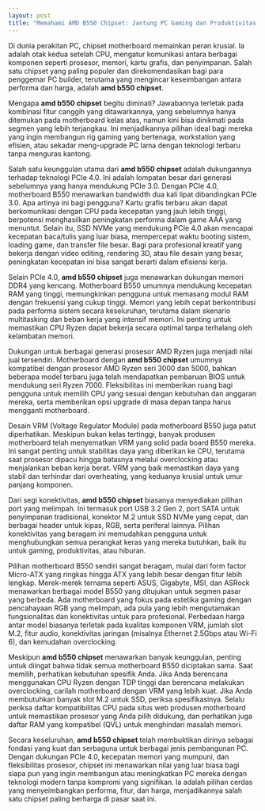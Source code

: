 ```yaml
---
layout: post
title: "Memahami AMD B550 Chipset: Jantung PC Gaming dan Produktivitas Modern"
---
```


Di dunia perakitan PC, chipset motherboard memainkan peran krusial. Ia adalah otak kedua setelah CPU, mengatur komunikasi antara berbagai komponen seperti prosesor, memori, kartu grafis, dan penyimpanan. Salah satu chipset yang paling populer dan direkomendasikan bagi para penggemar PC builder, terutama yang mengincar keseimbangan antara performa dan harga, adalah **amd b550 chipset**.

Mengapa **amd b550 chipset** begitu diminati? Jawabannya terletak pada kombinasi fitur canggih yang ditawarkannya, yang sebelumnya hanya ditemukan pada motherboard kelas atas, namun kini bisa dinikmati pada segmen yang lebih terjangkau. Ini menjadikannya pilihan ideal bagi mereka yang ingin membangun rig gaming yang bertenaga, workstation yang efisien, atau sekadar meng-upgrade PC lama dengan teknologi terbaru tanpa menguras kantong.

Salah satu keunggulan utama dari **amd b550 chipset** adalah dukungannya terhadap teknologi PCIe 4.0. Ini adalah lompatan besar dari generasi sebelumnya yang hanya mendukung PCIe 3.0. Dengan PCIe 4.0, motherboard B550 menawarkan bandwidth dua kali lipat dibandingkan PCIe 3.0. Apa artinya ini bagi pengguna? Kartu grafis terbaru akan dapat berkomunikasi dengan CPU pada kecepatan yang jauh lebih tinggi, berpotensi menghasilkan peningkatan performa dalam game AAA yang menuntut. Selain itu, SSD NVMe yang mendukung PCIe 4.0 akan mencapai kecepatan baca/tulis yang luar biasa, mempercepat waktu booting sistem, loading game, dan transfer file besar. Bagi para profesional kreatif yang bekerja dengan video editing, rendering 3D, atau file desain yang besar, peningkatan kecepatan ini bisa sangat berarti dalam efisiensi kerja.

Selain PCIe 4.0, **amd b550 chipset** juga menawarkan dukungan memori DDR4 yang kencang. Motherboard B550 umumnya mendukung kecepatan RAM yang tinggi, memungkinkan pengguna untuk memasang modul RAM dengan frekuensi yang cukup tinggi. Memori yang lebih cepat berkontribusi pada performa sistem secara keseluruhan, terutama dalam skenario multitasking dan beban kerja yang intensif memori. Ini penting untuk memastikan CPU Ryzen dapat bekerja secara optimal tanpa terhalang oleh kelambatan memori.

Dukungan untuk berbagai generasi prosesor AMD Ryzen juga menjadi nilai jual tersendiri. Motherboard dengan **amd b550 chipset** umumnya kompatibel dengan prosesor AMD Ryzen seri 3000 dan 5000, bahkan beberapa model terbaru juga telah mendapatkan pembaruan BIOS untuk mendukung seri Ryzen 7000. Fleksibilitas ini memberikan ruang bagi pengguna untuk memilih CPU yang sesuai dengan kebutuhan dan anggaran mereka, serta memberikan opsi upgrade di masa depan tanpa harus mengganti motherboard.

Desain VRM (Voltage Regulator Module) pada motherboard B550 juga patut diperhatikan. Meskipun bukan kelas tertinggi, banyak produsen motherboard telah menyematkan VRM yang solid pada board B550 mereka. Ini sangat penting untuk stabilitas daya yang diberikan ke CPU, terutama saat prosesor dipacu hingga batasnya melalui overclocking atau menjalankan beban kerja berat. VRM yang baik memastikan daya yang stabil dan terhindar dari overheating, yang keduanya krusial untuk umur panjang komponen.

Dari segi konektivitas, **amd b550 chipset** biasanya menyediakan pilihan port yang melimpah. Ini termasuk port USB 3.2 Gen 2, port SATA untuk penyimpanan tradisional, konektor M.2 untuk SSD NVMe yang cepat, dan berbagai header untuk kipas, RGB, serta periferal lainnya. Pilihan konektivitas yang beragam ini memudahkan pengguna untuk menghubungkan semua perangkat keras yang mereka butuhkan, baik itu untuk gaming, produktivitas, atau hiburan.

Pilihan motherboard B550 sendiri sangat beragam, mulai dari form factor Micro-ATX yang ringkas hingga ATX yang lebih besar dengan fitur lebih lengkap. Merek-merek ternama seperti ASUS, Gigabyte, MSI, dan ASRock menawarkan berbagai model B550 yang ditujukan untuk segmen pasar yang berbeda. Ada motherboard yang fokus pada estetika gaming dengan pencahayaan RGB yang melimpah, ada pula yang lebih mengutamakan fungsionalitas dan konektivitas untuk para profesional. Perbedaan harga antar model biasanya terletak pada kualitas komponen VRM, jumlah slot M.2, fitur audio, konektivitas jaringan (misalnya Ethernet 2.5Gbps atau Wi-Fi 6), dan kemudahan overclocking.

Meskipun **amd b550 chipset** menawarkan banyak keunggulan, penting untuk diingat bahwa tidak semua motherboard B550 diciptakan sama. Saat memilih, perhatikan kebutuhan spesifik Anda. Jika Anda berencana menggunakan CPU Ryzen dengan TDP tinggi dan berencana melakukan overclocking, carilah motherboard dengan VRM yang lebih kuat. Jika Anda membutuhkan banyak slot M.2 untuk SSD, periksa spesifikasinya. Selalu periksa daftar kompatibilitas CPU pada situs web produsen motherboard untuk memastikan prosesor yang Anda pilih didukung, dan perhatikan juga daftar RAM yang kompatibel (QVL) untuk menghindari masalah memori.

Secara keseluruhan, **amd b550 chipset** telah membuktikan dirinya sebagai fondasi yang kuat dan serbaguna untuk berbagai jenis pembangunan PC. Dengan dukungan PCIe 4.0, kecepatan memori yang mumpuni, dan fleksibilitas prosesor, chipset ini menawarkan nilai yang luar biasa bagi siapa pun yang ingin membangun atau meningkatkan PC mereka dengan teknologi modern tanpa kompromi yang signifikan. Ia adalah pilihan cerdas yang menyeimbangkan performa, fitur, dan harga, menjadikannya salah satu chipset paling berharga di pasar saat ini.
